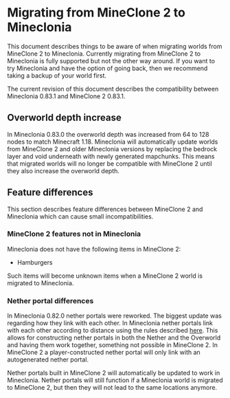 # Migrating from MineClone 2 to Mineclonia
This document describes things to be aware of when migrating worlds from
MineClone 2 to Mineclonia. Currently migrating from MineClone 2 to Mineclonia is
fully supported but not the other way around. If you want to try Mineclonia and
have the option of going back, then we recommend taking a backup of your world
first.

The current revision of this document describes the compatibility between
Mineclonia 0.83.1 and MineClone 2 0.83.1.

## Overworld depth increase
In Mineclonia 0.83.0 the overworld depth was increased from 64 to 128 nodes to
match Minecraft 1.18. Mineclonia will automatically update worlds from MineClone
2 and older Mineclonia versions by replacing the bedrock layer and void
underneath with newly generated mapchunks. This means that migrated worlds will
no longer be compatible with MineClone 2 until they also increase the overworld
depth.

## Feature differences
This section describes feature differences between MineClone 2 and Mineclonia
which can cause small incompatibilities.

### MineClone 2 features not in Mineclonia
Mineclonia does not have the following items in MineClone 2:

- Hamburgers

Such items will become unknown items when a MineClone 2 world is migrated to
Mineclonia.

### Nether portal differences
In Mineclonia 0.82.0 nether portals were reworked. The biggest update was
regarding how they link with each other. In Mineclonia nether portals link with
each other according to distance using the rules described
[here](https://minecraft.fandom.com/wiki/Nether_portal#Portal_linkage_between_Overworld_and_Nether).
This allows for constructing nether portals in both the Nether and the Overworld
and having them work together, something not possible in MineClone 2. In
MineClone 2 a player-constructed nether portal will only link with an
autogenerated nether portal.

Nether portals built in MineClone 2 will automatically be updated to work in
Mineclonia. Nether portals will still function if a Mineclonia world is migrated
to MineClone 2, but then they will not lead to the same locations anymore.

